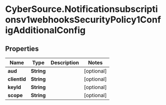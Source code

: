 # CyberSource.Notificationsubscriptionsv1webhooksSecurityPolicy1ConfigAdditionalConfig

## Properties
Name | Type | Description | Notes
------------ | ------------- | ------------- | -------------
**aud** | **String** |  | [optional] 
**clientId** | **String** |  | [optional] 
**keyId** | **String** |  | [optional] 
**scope** | **String** |  | [optional] 


